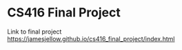 # CS416 Final Project

Link to final project https://jamesjellow.github.io/cs416_final_project/index.html
